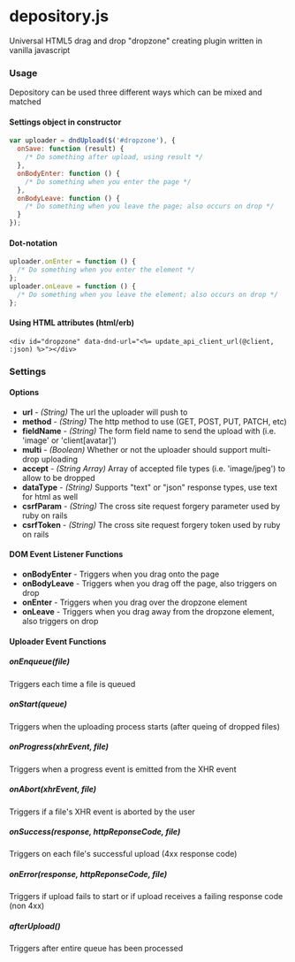 # depository.js
Universal HTML5 drag and drop "dropzone" creating plugin written in vanilla javascript

### Usage
Depository can be used three different ways which can be mixed and matched
#### Settings object in constructor
``` javascript
var uploader = dndUpload($('#dropzone'), {
  onSave: function (result) {
    /* Do something after upload, using result */
  },
  onBodyEnter: function () {
    /* Do something when you enter the page */
  },
  onBodyLeave: function () {
    /* Do something when you leave the page; also occurs on drop */
  }
});
```

#### Dot-notation
``` javascript
uploader.onEnter = function () {
  /* Do something when you enter the element */
};
uploader.onLeave = function () {
  /* Do something when you leave the element; also occurs on drop */
};
```

#### Using HTML attributes (html/erb)
``` erb
<div id="dropzone" data-dnd-url="<%= update_api_client_url(@client, :json) %>"></div>
```

### Settings
#### Options
* **url** - *(String)* The url the uploader will push to
* **method** - *(String)* The http method to use (GET, POST, PUT, PATCH, etc)
* **fieldName** - *(String)* The form field name to send the upload with (i.e. 'image' or 'client[avatar]')
* **multi** - *(Boolean)* Whether or not the uploader should support multi-drop uploading
* **accept** - *(String Array)* Array of accepted file types (i.e. 'image/jpeg') to allow to be dropped
* **dataType** - *(String)* Supports "text" or "json" response types, use text for html as well
* **csrfParam** - *(String)* The cross site request forgery parameter used by ruby on rails
* **csrfToken** - *(String)* The cross site request forgery token used by ruby on rails

#### DOM Event Listener Functions
* **onBodyEnter** - Triggers when you drag onto the page
* **onBodyLeave** - Triggers when you drag off the page, also triggers on drop
* **onEnter** - Triggers when you drag over the dropzone element
* **onLeave** - Triggers when you drag away from the dropzone element, also triggers on drop

#### Uploader Event Functions
##### onEnqueue(*file*)
Triggers each time a file is queued
##### onStart(*queue*) 
Triggers when the uploading process starts (after queing of dropped files)
##### onProgress(*xhrEvent*, *file*)
Triggers when a progress event is emitted from the XHR event
##### onAbort(*xhrEvent*, *file*)
Triggers if a file's XHR event is aborted by the user
##### onSuccess(*response*, *httpReponseCode*, *file*)
Triggers on each file's successful upload (4xx response code)
##### onError(*response*, *httpReponseCode*, *file*)
Triggers if upload fails to start or if upload receives a failing response code (non 4xx)
##### afterUpload()
Triggers after entire queue has been processed
